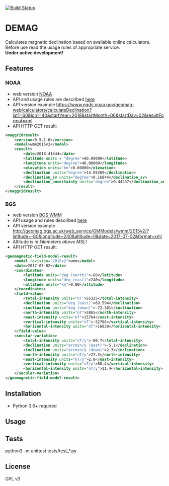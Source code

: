 [![Build Status](https://travis-ci.org/proway2/demag.svg?branch=master)](https://travis-ci.org/proway2/demag)

# DEMAG

Calculates magnetic declination based on available online calculators. Before use read the usage rules of appropriate service.    
**Under active development!**

## Features

### NOAA
- web version [NOAA](https://www.ngdc.noaa.gov/geomag/calculators/magcalc.shtml)
- API and usage rules are described [here](https://www.ngdc.noaa.gov/geomag/calculators/help/declinationHelp.html)
- API version example https://www.ngdc.noaa.gov/geomag-web/calculators/calculateDeclination?lat1=60&lon1=40&startYear=2018&startMonth=06&startDay=02&resultFormat=xml
- API HTTP GET result:
```xml
<maggridresult>
    <version>0.5.1.0</version>
    <model>wmm2015v2</model>
    <result>
        <date>2018.41644</date>
        <latitude units = "degree">60.00000</latitude>
        <longitude units="degree">40.00000</longitude>
        <elevation units="km">0.00000</elevation>
        <declination units="degree">14.05269</declination>
        <declination_sv units="degree">0.16844</declination_sv>
        <declination_uncertainty units="degree">0.44237</declination_uncertainty>
    </result>
</maggridresult>
```

### BGS
- web version [BGS WMM](http://geomag.bgs.ac.uk/data_service/models_compass/wmm_calc.html)
- API usage and rules described [here]()
- API version example http://geomag.bgs.ac.uk/web_service/GMModels/wmm/2015v2/?latitude=-80&longitude=240&altitude=0&date=2017-07-02&format=xml
- Altitude is in *kilometers above MSL!*
- API HTTP GET result:
```xml
<geomagnetic-field-model-result>
    <model revision="2015v2">wmm</model>
    <date>2017-07-02</date>
    <coordinates>
        <latitude units="deg (north)">-80</latitude>
        <longitude units="deg (east)">240</longitude>
        <altitude units="km">0.00</altitude>
    </coordinates>
    <field-value>
        <total-intensity units="nT">55325</total-intensity>
        <declination units="deg (east)">69.594</declination>
        <inclination units="deg (down)">-72.301</inclination>
        <north-intensity units="nT">5865</north-intensity>
        <east-intensity units="nT">15764</east-intensity>
        <vertical-intensity units="nT">-52706</vertical-intensity>
        <horizontal-intensity units="nT">16820</horizontal-intensity>
    </field-value>
    <secular-variation>
        <total-intensity units="nT/y">-80.7</total-intensity>
        <declination units="arcmin/y (east)">-5.1</declination>
        <inclination units="arcmin/y (down)">2.3</inclination>
        <north-intensity units="nT/y">27.3</north-intensity>
        <east-intensity units="nT/y">2.0</east-intensity>
        <vertical-intensity units="nT/y">88.4</vertical-intensity>
        <horizontal-intensity units="nT/y">11.4</horizontal-intensity>
    </secular-variation>
</geomagnetic-field-model-result>
```

## Installation
- Python 3.6+ required

## Usage

## Tests
python3 -m unittest tests/test_*.py

## License
GPL v3
